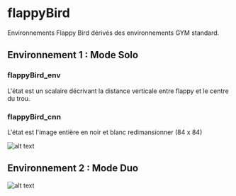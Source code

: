 # flappyBird

Environnements Flappy Bird dérivés des environnements GYM standard.

## Environnement 1 : Mode Solo

### flappyBird_env 
L'état est un scalaire décrivant la distance verticale entre flappy et le centre du trou.

### flappyBird_cnn
L'état est l'image entière en noir et blanc redimansionner (84 x 84)

![alt text](https://github.com/davHub/flappy-bird-env/blob/master/assets/FlappyGame.png)


## Environnement 2 : Mode Duo

![alt text](https://github.com/davHub/flappy-bird-env/blob/master/assets/FlappyDuoGame.png)
